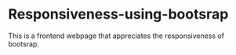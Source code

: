# Responsiveness-using-bootsrap
This is a frontend webpage that appreciates the responsiveness of bootsrap.
